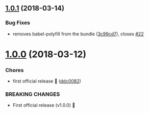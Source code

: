 <a name="1.0.1"></a>
## [1.0.1](https://github.com/renato-bohler/redux-form-input-masks/compare/v1.0.0...v1.0.1) (2018-03-14)


### Bug Fixes

* removes babel-polyfill from the bundle ([3c99cd7](https://github.com/renato-bohler/redux-form-input-masks/commit/3c99cd7)), closes [#22](https://github.com/renato-bohler/redux-form-input-masks/issues/22)

<a name="1.0.0"></a>
# [1.0.0](https://github.com/renato-bohler/redux-form-input-masks/compare/v0.4.1...v1.0.0) (2018-03-12)


### Chores

* first official release :tada: ([ddc0082](https://github.com/renato-bohler/redux-form-input-masks/commit/ddc0082))


### BREAKING CHANGES

* First official release (v1.0.0) :tada:

